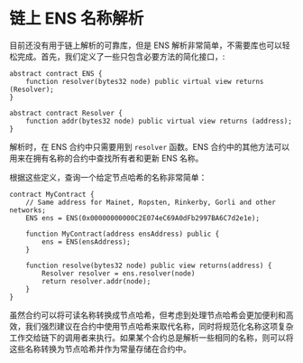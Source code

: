 # 链上 ENS 名称解析

目前还没有用于链上解析的可靠库，但是 ENS 解析非常简单，不需要库也可以轻松完成。首先，我们定义了一些只包含必要方法的简化接口，:

```
abstract contract ENS {
    function resolver(bytes32 node) public virtual view returns (Resolver);
}

abstract contract Resolver {
    function addr(bytes32 node) public virtual view returns (address);
}
```

解析时，在 ENS 合约中只需要用到 `resolver` 函数。ENS 合约中的其他方法可以用来在拥有名称的合约中查找所有者和更新 ENS 名称。

根据这些定义，查询一个给定节点哈希的名称非常简单：

```
contract MyContract {
    // Same address for Mainet, Ropsten, Rinkerby, Gorli and other networks;
    ENS ens = ENS(0x00000000000C2E074eC69A0dFb2997BA6C7d2e1e);

    function MyContract(address ensAddress) public {
        ens = ENS(ensAddress);
    }

    function resolve(bytes32 node) public view returns(address) {
        Resolver resolver = ens.resolver(node)
        return resolver.addr(node);
    }
}
```

虽然合约可以将可读名称转换成节点哈希，但考虑到处理节点哈希会更加便利和高效，我们强烈建议在合约中使用节点哈希来取代名称，同时将规范化名称这项复杂工作交给链下的调用者来执行。如果某个合约总是解析一些相同的名称，则可以将这些名称转换为节点哈希并作为常量存储在合约中。
